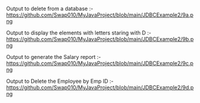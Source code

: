Output to delete from a database :-
https://github.com/Swap010/MyJavaProject/blob/main/JDBCExample2/9a.png

Output to display the elements with letters staring with D :-
https://github.com/Swap010/MyJavaProject/blob/main/JDBCExample2/9b.png

Output to generate the Salary report :-
https://github.com/Swap010/MyJavaProject/blob/main/JDBCExample2/9c.png

Output to Delete the Employee by Emp ID :-
https://github.com/Swap010/MyJavaProject/blob/main/JDBCExample2/9d.png
